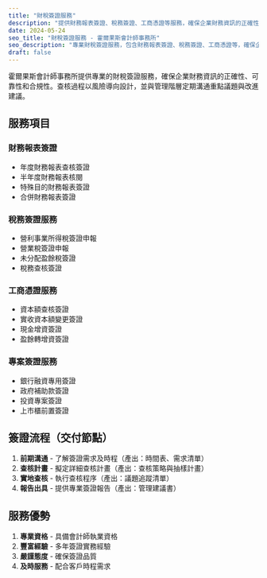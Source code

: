 ```yaml
---
title: "財稅簽證服務"
description: "提供財務報表簽證、稅務簽證、工商憑證等服務，確保企業財務資訊的正確性"
date: 2024-05-24
seo_title: "財稅簽證服務 - 霍爾果斯會計師事務所"
seo_description: "專業財稅簽證服務，包含財務報表簽證、稅務簽證、工商憑證等，確保企業財務資訊的正確性和合規性"
draft: false
---
```


霍爾果斯會計師事務所提供專業的財稅簽證服務，確保企業財務資訊的正確性、可靠性和合規性。查核過程以風險導向設計，並與管理階層定期溝通重點議題與改進建議。

## 服務項目

### 財務報表簽證
- 年度財務報表查核簽證
- 半年度財務報表核閱
- 特殊目的財務報表簽證
- 合併財務報表簽證

### 稅務簽證服務
- 營利事業所得稅簽證申報
- 營業稅簽證申報
- 未分配盈餘稅簽證
- 稅務查核簽證

### 工商憑證服務
- 資本額查核簽證
- 實收資本額變更簽證
- 現金增資簽證
- 盈餘轉增資簽證

### 專案簽證服務
- 銀行融資專用簽證
- 政府補助款簽證
- 投資專案簽證
- 上市櫃前置簽證

## 簽證流程（交付節點）

1. **前期溝通** - 了解簽證需求及時程（產出：時間表、需求清單）
2. **查核計畫** - 擬定詳細查核計畫（產出：查核策略與抽樣計畫）
3. **實地查核** - 執行查核程序（產出：議題追蹤清單）
4. **報告出具** - 提供專業簽證報告（產出：管理建議書）

## 服務優勢

1. **專業資格** - 具備會計師執業資格
2. **豐富經驗** - 多年簽證實務經驗
3. **嚴謹態度** - 確保簽證品質
4. **及時服務** - 配合客戶時程需求